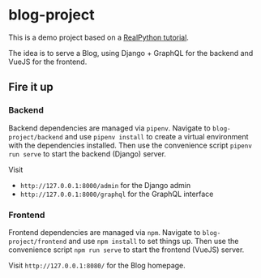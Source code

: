 blog-project
============

This is a demo project based on a [RealPython tutorial](https://realpython.com/python-django-blog/).

The idea is to serve a Blog, using Django + GraphQL for the backend and VueJS for the frontend.

Fire it up
----------

### Backend

Backend dependencies are managed via `pipenv`. Navigate to `blog-project/backend` and use `pipenv install` to create a virtual environment with the dependencies installed. Then use the convenience script `pipenv run serve` to start the backend (Django) server.

Visit

- `http://127.0.0.1:8000/admin` for the Django admin
- `http://127.0.0.1:8000/graphql` for the GraphQL interface

### Frontend

Frontend dependencies are managed via `npm`. Navigate to `blog-project/frontend` and use `npm install` to set things up. Then use the convenience script `npm run serve` to start the frontend (VueJS) server.

Visit `http://127.0.0.1:8080/` for the Blog homepage.
